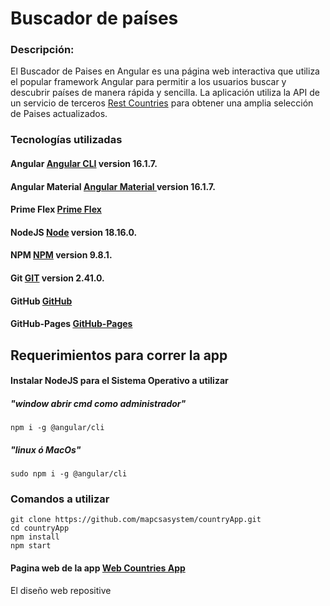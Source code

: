 # Buscador de países

### Descripción:

El Buscador de Paises en Angular es una página web interactiva que utiliza el popular framework Angular para permitir a los usuarios buscar y descubrir países de manera rápida y sencilla. La aplicación utiliza la API de un servicio de terceros [Rest Countries](https://restcountries.com/#endpoints-code) para obtener una amplia selección de Paises actualizados.

### Tecnologías utilizadas

#### Angular [Angular CLI](https://github.com/angular/angular-cli) version 16.1.7.

#### Angular Material [Angular Material ](https://material.angular.io/) version 16.1.7.

#### Prime Flex [Prime Flex](https://www.primefaces.org/primeflex/)

#### NodeJS [Node](https://nodejs.org/dist/v18.16.0/) version 18.16.0.

#### NPM [NPM](https://github.com/npm) version 9.8.1.

#### Git [GIT](https://git-scm.com/) version 2.41.0.

#### GitHub [GitHub](https://github.com/)

#### GitHub-Pages [GitHub-Pages](https://pages.github.com/)

## Requerimientos para correr la app

#### Instalar NodeJS para el Sistema Operativo a utilizar

##### "window abrir cmd como administrador"

```
npm i -g @angular/cli
```

##### "linux ó MacOs"

```
sudo npm i -g @angular/cli
```

### Comandos a utilizar

```
git clone https://github.com/mapcsasystem/countryApp.git
cd countryApp
npm install
npm start
```

#### Pagina web de la app [Web Countries App](https://mapcsasystem.github.io/countryApp/)

El diseño web repositive
